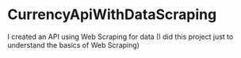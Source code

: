 # CurrencyApiWithDataScraping
I created an API using Web Scraping for data (I did this project just to understand the basics of Web Scraping)
